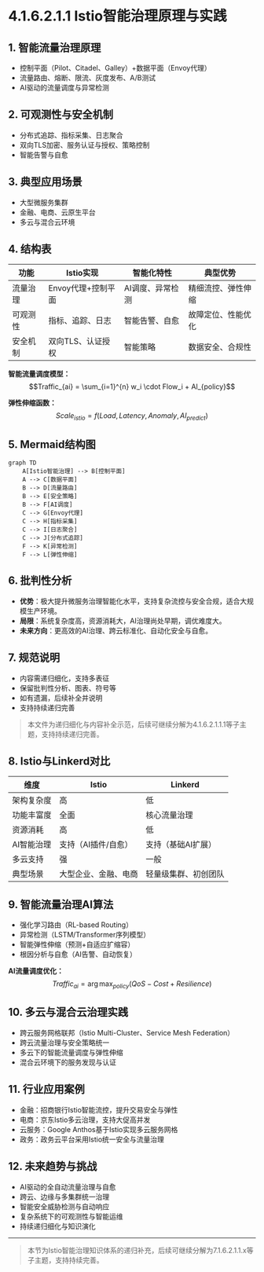 # 4.1.6.2.1.1 Istio智能治理原理与实践

## 1. 智能流量治理原理

- 控制平面（Pilot、Citadel、Galley）+数据平面（Envoy代理）
- 流量路由、熔断、限流、灰度发布、A/B测试
- AI驱动的流量调度与异常检测

## 2. 可观测性与安全机制

- 分布式追踪、指标采集、日志聚合
- 双向TLS加密、服务认证与授权、策略控制
- 智能告警与自愈

## 3. 典型应用场景

- 大型微服务集群
- 金融、电商、云原生平台
- 多云与混合云环境

## 4. 结构表

| 功能         | Istio实现     | 智能化特性 | 典型优势 |
|--------------|--------------|------------|----------|
| 流量治理     | Envoy代理+控制平面 | AI调度、异常检测 | 精细流控、弹性伸缩 |
| 可观测性     | 指标、追踪、日志 | 智能告警、自愈   | 故障定位、性能优化 |
| 安全机制     | 双向TLS、认证授权 | 智能策略        | 数据安全、合规性   |

**智能流量调度模型：**
$$Traffic_{ai} = \sum_{i=1}^{n} w_i \cdot Flow_i + AI_{policy}$$

**弹性伸缩函数：**
$$Scale_{istio} = f(Load, Latency, Anomaly, AI_{predict})$$

## 5. Mermaid结构图

```mermaid
graph TD
    A[Istio智能治理] --> B[控制平面]
    A --> C[数据平面]
    B --> D[流量路由]
    B --> E[安全策略]
    B --> F[AI调度]
    C --> G[Envoy代理]
    C --> H[指标采集]
    C --> I[日志聚合]
    C --> J[分布式追踪]
    F --> K[异常检测]
    F --> L[弹性伸缩]
```

## 6. 批判性分析

- **优势**：极大提升微服务治理智能化水平，支持复杂流控与安全合规，适合大规模生产环境。
- **局限**：系统复杂度高，资源消耗大，AI治理尚处早期，调优难度大。
- **未来方向**：更高效的AI治理、跨云标准化、自动化安全与自愈。

## 7. 规范说明

- 内容需递归细化，支持多表征
- 保留批判性分析、图表、符号等
- 如有遗漏，后续补全并说明
- 支持持续递归完善

> 本文件为递归细化与内容补全示范，后续可继续分解为4.1.6.2.1.1.1等子主题，支持持续递归完善。

## 8. Istio与Linkerd对比

| 维度         | Istio                | Linkerd              |
|--------------|---------------------|----------------------|
| 架构复杂度   | 高                  | 低                   |
| 功能丰富度   | 全面                | 核心流量治理         |
| 资源消耗     | 高                  | 低                   |
| AI智能治理   | 支持（AI插件/自愈） | 支持（基础AI扩展）   |
| 多云支持     | 强                  | 一般                 |
| 典型场景     | 大型企业、金融、电商| 轻量级集群、初创团队 |

## 9. 智能流量治理AI算法

- 强化学习路由（RL-based Routing）
- 异常检测（LSTM/Transformer序列模型）
- 智能弹性伸缩（预测+自适应扩缩容）
- 根因分析与自愈（AI告警、自动恢复）

**AI流量调度优化：**
$$Traffic_{ai} = \arg\max_{policy} (QoS - Cost + Resilience)$$

## 10. 多云与混合云治理实践

- 跨云服务网格联邦（Istio Multi-Cluster、Service Mesh Federation）
- 跨云流量治理与安全策略统一
- 多云下的智能流量调度与弹性伸缩
- 混合云环境下的服务发现与认证

## 11. 行业应用案例

- 金融：招商银行Istio智能流控，提升交易安全与弹性
- 电商：京东Istio多云治理，支持大促高并发
- 云服务：Google Anthos基于Istio实现多云服务网格
- 政务：政务云平台采用Istio统一安全与流量治理

## 12. 未来趋势与挑战

- AI驱动的全自动流量治理与自愈
- 跨云、边缘与多集群统一治理
- 智能安全威胁检测与自动响应
- 复杂系统下的可观测性与智能运维
- 持续递归细化与知识演化

---
> 本节为Istio智能治理知识体系的递归补充，后续可继续分解为7.1.6.2.1.1.x等子主题，支持持续完善。
